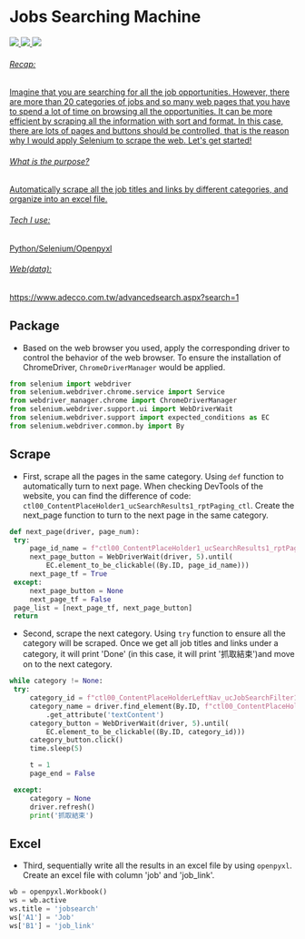 # Jobs Searching Machine

<a href="https://opensource.org/licenses/MIT" target="_blank">
    <img src="https://img.shields.io/badge/license-MIT-brightgreen" />
<a href="https://github.com/CartlonGin/jobsearch-python-webscraper/blob/main/README.md" target="_blank">
    <img src="https://img.shields.io/badge/Readme-English-white" />
<a href="https://github.com/CartlonGin/jobsearch-python-webscraper/blob/main/code.py" target="_blank">
    <img src="https://img.shields.io/badge/Code-Python-black" />

###### Recap:
Imagine that you are searching for all the job opportunities. However, there are more than 20 categories of jobs and so many web pages that you have to spend a lot of time on browsing all the opportunities. It can be more efficient by scraping all the information with sort and format. In this case, there are lots of pages and buttons should be controlled, that is the reason why I would apply Selenium to scrape the web. Let's get started!

###### What is the purpose?
Automatically scrape all the job titles and links by different categories, and organize into an excel file.
###### Tech I use:
Python/Selenium/Openpyxl
###### Web(data):
https://www.adecco.com.tw/advancedsearch.aspx?search=1

## Package

   * Based on the web browser you used, apply the corresponding driver to control the behavior of the web browser. To ensure the installation of ChromeDriver, `ChromeDriverManager` would be applied.
   ```python
   from selenium import webdriver
   from selenium.webdriver.chrome.service import Service
   from webdriver_manager.chrome import ChromeDriverManager
   from selenium.webdriver.support.ui import WebDriverWait
   from selenium.webdriver.support import expected_conditions as EC
   from selenium.webdriver.common.by import By
   ```
 
 
## Scrape
 
   * First, scrape all the pages in the same category. Using ```def``` function to automatically turn to next page. When checking DevTools of the website, you can find the difference of code: ```ctl00_ContentPlaceHolder1_ucSearchResults1_rptPaging_ctl```. Create the next_page function to turn to the next page in the same category.
   ```python
   def next_page(driver, page_num):
    try:
        page_id_name = f"ctl00_ContentPlaceHolder1_ucSearchResults1_rptPaging_ctl{next_id(page_num)}_lnkButtonPaging"
        next_page_button = WebDriverWait(driver, 5).until(
            EC.element_to_be_clickable((By.ID, page_id_name)))
        next_page_tf = True
    except:
        next_page_button = None
        next_page_tf = False
    page_list = [next_page_tf, next_page_button]
    return  
   ```
   
   * Second, scrape the next category. Using ```try``` function to ensure all the category will be scraped. Once we get all job titles and links under a category, it will print 'Done' (in this case, it will print '抓取結束')and move on to the next category.
   ```python
   while category != None:
    try:
        category_id = f"ctl00_ContentPlaceHolderLeftNav_ucJobSearchFilter1_rptClassification_ctl{next_id(n)}_lbLink"
        category_name = driver.find_element(By.ID, f"ctl00_ContentPlaceHolderLeftNav_ucJobSearchFilter1_rptClassification_ctl{next_id(n)}_lbLink")\
            .get_attribute('textContent')
        category_button = WebDriverWait(driver, 5).until(
            EC.element_to_be_clickable((By.ID, category_id)))
        category_button.click()
        time.sleep(5)

        t = 1
        page_end = False

    except:
        category = None
        driver.refresh()
        print('抓取結束')
   ```
   
## Excel
  
   * Third, sequentially write all the results in an excel file by using ```openpyxl```. Create an excel file with column 'job' and 'job_link'.
   ```python
   wb = openpyxl.Workbook()
   ws = wb.active 
   ws.title = 'jobsearch'
   ws['A1'] = 'Job'
   ws['B1'] = 'job_link'
   ```

